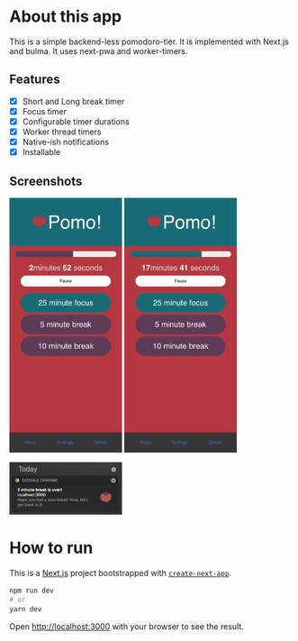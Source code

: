 # About this app

This is a simple backend-less pomodoro-tier. It is implemented with Next.js and bulma. It uses next-pwa and worker-timers.

## Features

- [x] Short and Long break timer
- [x] Focus timer
- [x] Configurable timer durations
- [x] Worker thread timers
- [x] Native-ish notifications
- [x] Installable

## Screenshots

<p>
  <img src="screenshots/break_timer.png?raw=true" width="200px" alt="break timer screenshot" />
  <img src="screenshots/focus_timer.png?raw=true" width="200px" alt="focus timer screenshot" />
</p>

<img src="screenshots/notification.png?raw=true" width="200px" alt="notification screenshot" />

# How to run

This is a [Next.js](https://nextjs.org/) project bootstrapped with [`create-next-app`](https://github.com/vercel/next.js/tree/canary/packages/create-next-app).

```bash
npm run dev
# or
yarn dev
```

Open [http://localhost:3000](http://localhost:3000) with your browser to see the result.
